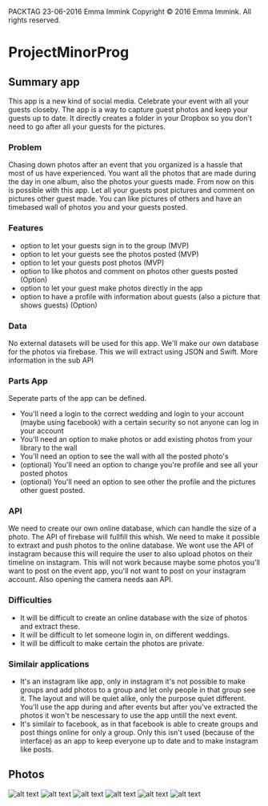 PACKTAG
23-06-2016
Emma Immink
Copyright © 2016 Emma Immink. All rights reserved.

# ProjectMinorProg

## Summary app
This app is a new kind of social media. Celebrate your event with all your guests closeby. The app is a way to capture guest photos and keep your guests up to date. It directly creates a folder in your Dropbox so you don't need to go after all your guests for the pictures.

### Problem
Chasing down photos after an event that you organized is a hassle that most of us have experienced. You want all the photos that are made during the day in one album, also the photos your guests made. From now on this is possible with this app. Let all your guests post pictures and comment on pictures other guest made. You can like pictures of others and have an timebased wall of photos you and your guests posted. 

### Features
- option to let your guests sign in to the group (MVP)
- option to let your guests see the photos posted (MVP)
- option to let your guests post photos (MVP)
- option to like photos and comment on photos other guests posted (Option)
- option to let your guest make photos directly in the app
- option to have a profile with information about guests (also a picture that shows guests) (Option)

### Data
No external datasets will be used for this app. We'll make our own database for the photos via firebase. This we will extract using JSON and Swift.
More information in the sub API

### Parts App
Seperate parts of the app can be defined. 
- You'll need a login to the correct wedding and login to your account (maybe using facebook) with a certain security so not anyone can log in your account
- You'll need an option to make photos or add existing photos from your library to the wall
- You'll need an option to see the wall with all the posted photo's 
- (optional) You'll need an option to change you're profile and see all your posted photos
- (optional) You'll need an option to see other the profile and the pictures other guest posted.

### API
We need to create our own online database, which can handle the size of a photo. The API of firebase will fullfill this whish. 
We need to make it possible to extraxt and push photos to the online database. We wont use the API of instagram because this will require the user to also upload photos on their timeline on instagram. This will not work because maybe some photos you'll want to post on the event app, you'll not want to post on your instagram account. 
Also opening the camera needs aan API.

### Difficulties
- It will be difficult to create an online database with the size of photos and extract these.
- It will be difficult to let someone login in, on different weddings.
- It will be difficult to make certain the photos are private. 

### Similair applications
- It's an instagram like app, only in instagram it's not possible to make groups and add photos to a group and let only people in that group see it. The layout and will be quiet alike, only the purpose quiet different. You'll use the app during and after events but after you've extracted the photos it won't be nescessary to use the app untill the next event. 
- It's similair to facebook, as in that facebook is able to create groups and post things online for only a group. Only this isn't used (because of the interface) as an app to keep everyone up to date and to make instagram like posts. 

## Photos
![alt text](https://github.com/emmpiiee/ProjectMinorProg/blob/master/doc/IMG_9379.JPG "Logo Title Text 1")
![alt text](https://github.com/emmpiiee/ProjectMinorProg/blob/master/doc/IMG_9380.JPG "Logo Title Text 1")
![alt text](https://github.com/emmpiiee/ProjectMinorProg/blob/master/doc/IMG_9381.JPG "Logo Title Text 1")
![alt text](https://github.com/emmpiiee/ProjectMinorProg/blob/master/doc/IMG_9382.JPG "Logo Title Text 1")
![alt text](https://github.com/emmpiiee/ProjectMinorProg/blob/master/doc/IMG_9383.JPG "Logo Title Text 1")
![alt text](https://github.com/emmpiiee/ProjectMinorProg/blob/master/doc/IMG_9385.JPG "Logo Title Text 1")
